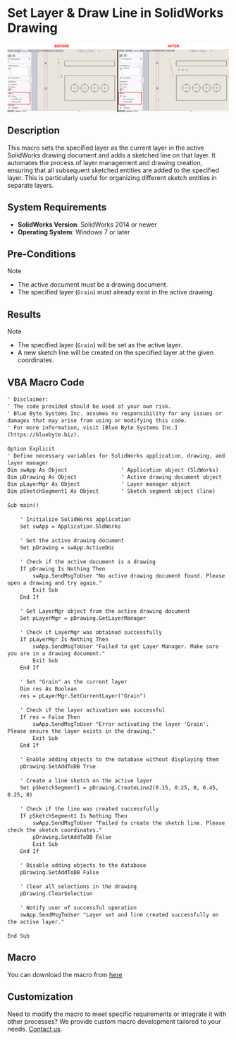 # Set Layer & Draw Line in SolidWorks Drawing

<img src="../images/SetLayersAndDrawLine.png" alt="Description of image" width="600" style="display: block; margin: 0 auto;">

## Description
This macro sets the specified layer as the current layer in the active SolidWorks drawing document and adds a sketched line on that layer. It automates the process of layer management and drawing creation, ensuring that all subsequent sketched entities are added to the specified layer. This is particularly useful for organizing different sketch entities in separate layers.

## System Requirements
- **SolidWorks Version**: SolidWorks 2014 or newer
- **Operating System**: Windows 7 or later

## Pre-Conditions
> [!NOTE]
> - The active document must be a drawing document.
> - The specified layer (`Grain`) must already exist in the active drawing.

## Results
> [!NOTE]
> - The specified layer (`Grain`) will be set as the active layer.
> - A new sketch line will be created on the specified layer at the given coordinates.

## VBA Macro Code

```vbnet
' Disclaimer:
' The code provided should be used at your own risk.  
' Blue Byte Systems Inc. assumes no responsibility for any issues or damages that may arise from using or modifying this code.  
' For more information, visit [Blue Byte Systems Inc.](https://bluebyte.biz).

Option Explicit
' Define necessary variables for SolidWorks application, drawing, and layer manager
Dim swApp As Object                 ' Application object (SldWorks)
Dim pDrawing As Object              ' Active drawing document object
Dim pLayerMgr As Object             ' Layer manager object
Dim pSketchSegment1 As Object       ' Sketch segment object (line)

Sub main()
    
    ' Initialize SolidWorks application
    Set swApp = Application.SldWorks
    
    ' Get the active drawing document
    Set pDrawing = swApp.ActiveDoc
    
    ' Check if the active document is a drawing
    If pDrawing Is Nothing Then
        swApp.SendMsgToUser "No active drawing document found. Please open a drawing and try again."
        Exit Sub
    End If
    
    ' Get LayerMgr object from the active drawing document
    Set pLayerMgr = pDrawing.GetLayerManager
    
    ' Check if LayerMgr was obtained successfully
    If pLayerMgr Is Nothing Then
        swApp.SendMsgToUser "Failed to get Layer Manager. Make sure you are in a drawing document."
        Exit Sub
    End If
    
    ' Set "Grain" as the current layer
    Dim res As Boolean
    res = pLayerMgr.SetCurrentLayer("Grain")
    
    ' Check if the layer activation was successful
    If res = False Then
        swApp.SendMsgToUser "Error activating the layer 'Grain'. Please ensure the layer exists in the drawing."
        Exit Sub
    End If
    
    ' Enable adding objects to the database without displaying them
    pDrawing.SetAddToDB True
    
    ' Create a line sketch on the active layer
    Set pSketchSegment1 = pDrawing.CreateLine2(0.15, 0.25, 0, 0.45, 0.25, 0)
    
    ' Check if the line was created successfully
    If pSketchSegment1 Is Nothing Then
        swApp.SendMsgToUser "Failed to create the sketch line. Please check the sketch coordinates."
        pDrawing.SetAddToDB False
        Exit Sub
    End If
    
    ' Disable adding objects to the database
    pDrawing.SetAddToDB False
    
    ' Clear all selections in the drawing
    pDrawing.ClearSelection
    
    ' Notify user of successful operation
    swApp.SendMsgToUser "Layer set and line created successfully on the active layer."

End Sub
```

## Macro
You can download the macro from [here](../images/SetLayersAndDrawLine.swp)

## Customization
Need to modify the macro to meet specific requirements or integrate it with other processes? We provide custom macro development tailored to your needs. [Contact us](https://bluebyte.biz/contact).
